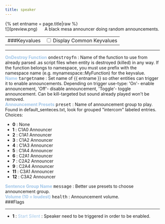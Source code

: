 ```yaml
---
title: speaker
---
```

<div>{% set entname = page.title|raw %}</div>
<div class="container previewimg">
<div class="columns">
<div class="imagepadding column col-auto" markdown="1">![](preview.png)</div>
<div class="column entityentry" markdown="1">A black mesa announcer doing random announcements.</div>
</div>
</div>
<div>
<table class="titletable">
<tbody>
<tr>
<td markdown="1">###Keyvalues</td>
<td class="titletablecheck" id="checkboxandlabel"><input type="checkbox" id="displaycommon"><label for="displaycommon"> Display Common Keyvalues</label></input></td>
</tr>
</tbody>
</table>
<hr>
<div class="entityentry commonkeys-checkbox" markdown="1">
<span style="color:#9fc5e8;"><b>OnDestroy Function</b></span> <kbd  class="tooltip" data-tooltip="string">ondestroyfn</kbd> :
Name of the function to use from already parsed .as script files when entity is destroyed (killed) in any way. If the function belongs to namespace, you must use prefix with the namespace name (e.g. mynamespace::MyFunction) for the keyvalue.
</div>
<div class="entityentry commonkeys-checkbox" markdown="1">
<span style="color:#9fc5e8;"><b>Name</b></span> <kbd  class="tooltip" data-tooltip="target_source">targetname</kbd> :
Set name of {{ entname }} so other entities can trigger it to enable announcements. Depending on trigger use-type: 'On'- enable announcement, 'Off'- disable announcement, 'Toggle'- toggle announcement. Can be kill-targeted but sound already played won't be removed.
</div>
<div class="entityentry" markdown="1">
<span style="color:#9fc5e8;"><b>Announcement Presets</b></span> <kbd  class="tooltip" data-tooltip="choices">preset</kbd> :
Name of announcement group to play. Found in default_senteces.txt, look for grouped "intercom" labeled entries.
<div class="accordion">
<input type="checkbox" id="accordion-1" name="accordion-checkbox" hidden>
<label class="accordion-header" for="accordion-1">
<i class="icon icon-arrow-right mr-1"></i>
Choices:
</label>
<div class="accordion-body">
<ul>
<li><b>0</b> : None</li>
<li><b>1</b> : C1A0 Announcer</li>
<li><b>2</b> : C1A1 Announcer</li>
<li><b>3</b> : C1A2 Announcer</li>
<li><b>4</b> : C1A3 Announcer</li>
<li><b>5</b> : C1A4 Announcer</li>
<li><b>6</b> : C2A1 Announcer</li>
<li><b>7</b> : C2A2 Announcer</li>
<li><b>9</b> : C2A4 Announcer</li>
<li><b>11</b> : C3A1 Announcer</li>
<li><b>12</b> : C3A2 Announcer</li>
</ul>
</div>
</div>
</div>
<div class="entityentry" markdown="1">
<span style="color:#9fc5e8;"><b>Sentence Group Name</b></span> <kbd  class="tooltip" data-tooltip="string">message</kbd> :
Better use presets to choose announcement group.
</div>
<div class="entityentry" markdown="1">
<span style="color:#9fc5e8;"><b>Volume (10 = loudest)</b></span> <kbd  class="tooltip" data-tooltip="integer">health</kbd> :
Announcement volume.
</div>
</div>
###Flags
<hr>
<div class="entityflags">
<ul>
<li class="imagepadding" markdown="1"><b>1</b> : <span style="color:#9fc5e8;">Start Silent</span> : Speaker need to be triggered in order to be enabled.</li>
</ul>
</div>
